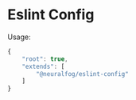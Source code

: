 # Eslint Config

Usage:

```js
{
    "root": true,
    "extends": [
        "@neuralfog/eslint-config"
    ]
}
```
